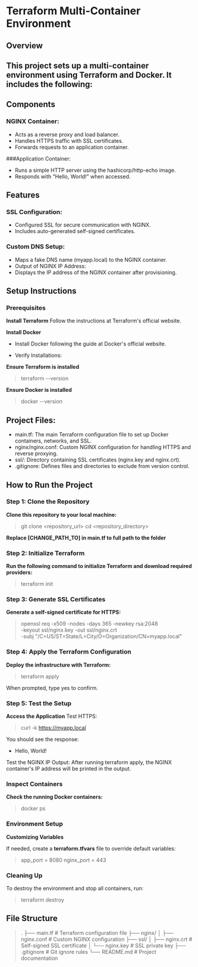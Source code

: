 # **Terraform Multi-Container Environment**
## **Overview**
## This project sets up a multi-container environment using Terraform and Docker. It includes the following:

## **Components**

### NGINX Container:
+ Acts as a reverse proxy and load balancer.
+ Handles HTTPS traffic with SSL certificates.
+ Forwards requests to an application container.

###Application Container:
+ Runs a simple HTTP server using the hashicorp/http-echo image.
+ Responds with "Hello, World!" when accessed.

## Features

### SSL Configuration:
+ Configured SSL for secure communication with NGINX.
+ Includes auto-generated self-signed certificates.

### Custom DNS Setup:
+ Maps a fake DNS name (myapp.local) to the NGINX container.
+ Output of NGINX IP Address:
+ Displays the IP address of the NGINX container after provisioning.

## Setup Instructions

### Prerequisites
**Install Terraform**
Follow the instructions at Terraform's official website.

**Install Docker**
+ Install Docker following the guide at Docker's official website.

+ Verify Installations:

**Ensure Terraform is installed**
> terraform --version

**Ensure Docker is installed**
> docker --version

## **Project Files:**
+ main.tf: The main Terraform configuration file to set up Docker containers, networks, and SSL.
+ nginx/nginx.conf: Custom NGINX configuration for handling HTTPS and reverse proxying.
+ ssl/: Directory containing SSL certificates (nginx.key and nginx.crt).
+ .gitignore: Defines files and directories to exclude from version control.

## How to Run the Project
### Step 1: Clone the Repository
**Clone this repository to your local machine:**
> git clone <repository_url>
> cd <repository_directory>

**Replace [CHANGE_PATH_TO] in __main.tf__ to full path to the folder**

### Step 2: Initialize Terraform
**Run the following command to initialize Terraform and download required providers:**
> terraform init

### Step 3: Generate SSL Certificates
**Generate a self-signed certificate for HTTPS:**

>openssl req -x509 -nodes -days 365 -newkey rsa:2048 \
  -keyout ssl/nginx.key -out ssl/nginx.crt \
  -subj "/C=US/ST=State/L=City/O=Organization/CN=myapp.local"

### Step 4: Apply the Terraform Configuration
**Deploy the infrastructure with Terraform:**

> terraform apply

When prompted, type yes to confirm.


### Step 5: Test the Setup
**Access the Application**
Test HTTPS:

>curl -k https://myapp.local

You should see the response:
- Hello, World!

Test the NGINX IP Output: After running terraform apply, the NGINX container's IP address will be printed in the output.

### Inspect Containers
**Check the running Docker containers:**
> docker ps

### Environment Setup
**Customizing Variables**

If needed, create a **terraform.tfvars** file to override default variables:

>app_port = 8080
>nginx_port = 443

### Cleaning Up
To destroy the environment and stop all containers, run:

>terraform destroy


## File Structure

>.
>├── main.tf               # Terraform configuration file
>├── nginx/
>│   ├── nginx.conf            # Custom NGINX configuration
>├── ssl/
>│   ├── nginx.crt         # Self-signed SSL certificate
>│   └── nginx.key         # SSL private key
>├── .gitignore            # Git ignore rules
>└── README.md             # Project documentation
